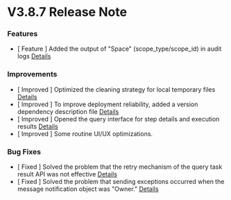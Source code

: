 # V3.8.7 Release Note



### Features
- [ Feature ] Added the output of "Space" (scope_type/scope_id) in audit logs [Details](http://github.com/TencentBlueKing/bk-job/issues/2685)


### Improvements
- [ Improved ] Optimized the cleaning strategy for local temporary files [Details](http://github.com/TencentBlueKing/bk-job/issues/2496)
- [ Improved ] To improve deployment reliability, added a version dependency description file [Details](http://github.com/TencentBlueKing/bk-job/issues/2696)
- [ Improved ] Opened the query interface for step details and execution results [Details](http://github.com/TencentBlueKing/bk-job/issues/2596)
- [ Improved ] Some routine UI/UX optimizations.


### Bug Fixes
- [ Fixed ] Solved the problem that the retry mechanism of the query task result API was not effective [Details](http://github.com/TencentBlueKing/bk-job/issues/2729)
- [ Fixed ] Solved the problem that sending exceptions occurred when the message notification object was "Owner." [Details](http://github.com/TencentBlueKing/bk-job/issues/2442)